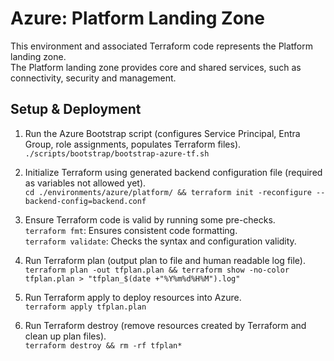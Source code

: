 # Azure: Platform Landing Zone

This environment and associated Terraform code represents the Platform landing zone.  
The Platform landing zone provides core and shared services, such as connectivity, security and management.  

## Setup & Deployment

1. Run the Azure Bootstrap script (configures Service Principal, Entra Group, role assignments, populates Terraform files).  
`./scripts/bootstrap/bootstrap-azure-tf.sh`  

2. Initialize Terraform using generated backend configuration file (required as variables not allowed yet).  
`cd ./environments/azure/platform/ && terraform init -reconfigure --backend-config=backend.conf`  

3. Ensure Terraform code is valid by running some pre-checks.  
`terraform fmt`: Ensures consistent code formatting.  
`terraform validate`: Checks the syntax and configuration validity.  

4. Run Terraform plan (output plan to file and human readable log file).  
`terraform plan -out tfplan.plan && terraform show -no-color tfplan.plan > "tfplan_$(date +"%Y%m%d%H%M").log"`  

5. Run Terraform apply to deploy resources into Azure.  
`terraform apply tfplan.plan`  

6. Run Terraform destroy (remove resources created by Terraform and clean up plan files).  
`terraform destroy && rm -rf tfplan*`  
